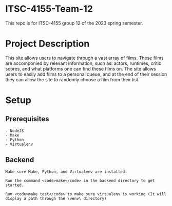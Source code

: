 # ITSC-4155-Team-12

This repo is for ITSC-4155 group 12 of the 2023 spring semester.

# Project Description

This site allows users to navigate through a vast array of films. These films are accomponied by relevant information, such as: actors, runtimes, critic scores, and what platforms one can find these films on. The site allows users to easily add films to a personal queue, and at the end of their session they can allow the site to
randomly choose a film from their list.

# Setup

## Prerequisites
    - NodeJS
    - Make
    - Python
    - Virtualenv

## Backend 

    Make sure Make, Python, and Virtualenv are installed.

    Run the command <code>make</code> in the backend directory to get started.

    Run <code>make test</code> to make sure virtualenv is working (It will display a path through the \venv\ directory)

    